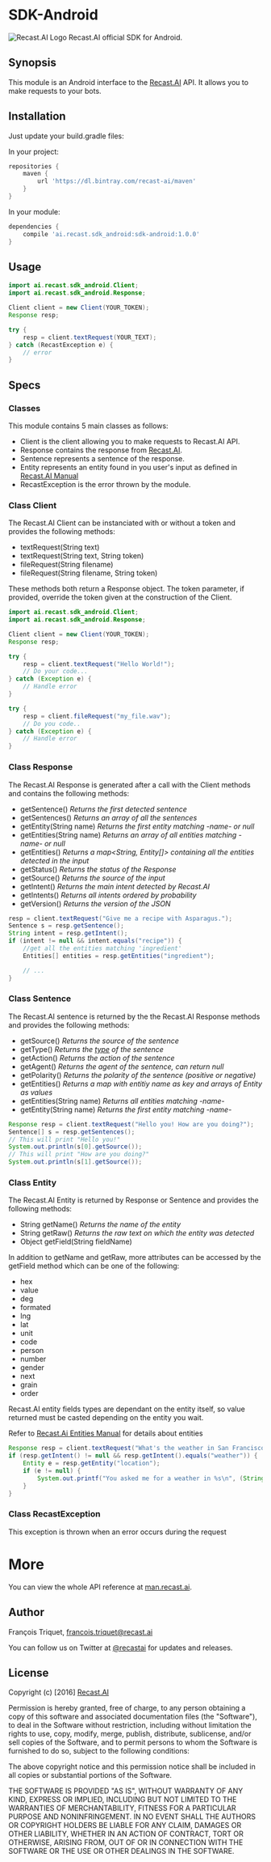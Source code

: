 # SDK-Android
![Recast.AI Logo](https://github.com/RecastAI/SDK-NodeJs/blob/master/misc/logo-inline.png)
Recast.AI official SDK for Android.

## Synopsis
This module is an Android interface to the [Recast.AI](https://recast.ai) API. It allows you to make requests to your bots.

## Installation
Just update your build.gradle files:

In your project:
```gradle
repositories {
    maven {
        url 'https://dl.bintray.com/recast-ai/maven'
    }
}
```
In your module:
```gradle
dependencies {
	compile 'ai.recast.sdk_android:sdk-android:1.0.0'
}
```

## Usage
```java
import ai.recast.sdk_android.Client;
import ai.recast.sdk_android.Response;

Client client = new Client(YOUR_TOKEN);
Response resp;

try {
	resp = client.textRequest(YOUR_TEXT);
} catch (RecastException e) {
	// error
}
```

## Specs
### Classes

This module contains 5 main classes as follows:
* Client is the client allowing you to make requests to Recast.AI API.
* Response contains the response from [Recast.AI](https://recast.ai).
* Sentence represents a sentence of the response.
* Entity represents an entity found in you user's input as defined in [Recast.AI Manual](https://man.recast.ai/#list-of-entities)
* RecastException is the error thrown by the module.

### Class Client
The Recast.AI Client can be instanciated with or without a token and provides the following methods:
* textRequest(String text)
* textRequest(String text, String token)
* fileRequest(String filename)
* fileRequest(String filename, String token)

These methods both return a Response object.
The token parameter, if provided, override the token given at the construction of the Client.

```java
import ai.recast.sdk_android.Client;
import ai.recast.sdk_android.Response;

Client client = new Client(YOUR_TOKEN);
Response resp;

try {
	resp = client.textRequest("Hello World!");
	// Do your code...
} catch (Exception e) {
	// Handle error
}

try {
	resp = client.fileRequest("my_file.wav");
    // Do you code..
} catch (Exception e) {
	// Handle error
}
```

### Class Response
The Recast.AI Response is generated after a call with the Client methods and contains the following methods:
* getSentence() *Returns the first detected sentence*
* getSentences() *Returns an array of all the sentences*
* getEntity(String name) *Returns the first entity matching -name- or null*
* getEntities(String name) *Returns an array of all entities matching -name- or null*
* getEntities() *Returns a map<String, Entity[]> containing all the entities detected in the input*
* getStatus() *Returns the status of the Response*
* getSource() *Returns the source of the input*
* getIntent() *Returns the main intent detected by Recast.AI*
* getIntents() *Returns all intents ordered by probability*
* getVersion() *Returns the version of the JSON*

```java
resp = client.textRequest("Give me a recipe with Asparagus.");
Sentence s = resp.getSentence();
String intent = resp.getIntent();
if (intent != null && intent.equals("recipe")) {
	//get all the entities matching 'ingredient'
	Entities[] entities = resp.getEntities("ingredient");

	// ...
}
```

### Class Sentence
The Recast.AI sentence is returned by the the Recast.AI Response methods and provides the following methods:
* getSource() *Returns the source of the sentence*
* getType() *Returns the [type](https://man.recast.ai/#types-of-sentence) of the sentence*
* getAction() *Returns the action of the sentence*
* getAgent() *Returns the agent of the sentence, can return null*
* getPolarity() *Returns the polarity of the sentence (positive or negative)*
* getEntities() *Returns a map with entitiy name as key and arrays of Entity as values*
* getEntities(String name) *Returns all entities matching -name-*
* getEntity(String name) *Returns the first entity matching -name-*

```java
Response resp = client.textRequest("Hello you! How are you doing?");
Sentence[] s = resp.getSentences();
// This will print "Hello you!"
System.out.println(s[0].getSource());
// This will print "How are you doing?"
System.out.println(s[1].getSource());
```

### Class Entity
The Recast.AI Entity is returned by Response or Sentence and provides the following methods:
* String getName() *Returns the name of the entity*
* String getRaw() *Returns the raw text on which the entity was detected*
* Object getField(String fieldName)


In addition to getName and getRaw, more attributes can be accessed by the getField method which can be one of the following:
* hex
* value
* deg
* formated
* lng
* lat
* unit
* code
* person
* number
* gender
* next
* grain
* order

Recast.AI entity fields types are dependant on the entity itself, so value returned must be casted depending on the entity you wait.

Refer to [Recast.Ai Entities Manual](https://man.recast.ai/#list-of-entities) for details about entities

```java
Response resp = client.textRequest("What's the weather in San Francisco?");
if (resp.getIntent() != null && resp.getIntent().equals("weather")) {
	Entity e = resp.getEntity("location");
	if (e != null) {
		System.out.printf("You asked me for a weather in %s\n", (String)e.getField("formated"));
	}
}
```

### Class RecastException
This exception is thrown when an error occurs during the request

# More

You can view the whole API reference at [man.recast.ai](https://man.recast.ai).


## Author

François Triquet, francois.triquet@recast.ai

You can follow us on Twitter at [@recastai](https://twitter.com/recastai) for updates and releases.

## License

Copyright (c) [2016] [Recast.AI](https://recast.ai)

Permission is hereby granted, free of charge, to any person obtaining a copy
of this software and associated documentation files (the "Software"), to deal
in the Software without restriction, including without limitation the rights
to use, copy, modify, merge, publish, distribute, sublicense, and/or sell
copies of the Software, and to permit persons to whom the Software is
furnished to do so, subject to the following conditions:

The above copyright notice and this permission notice shall be included in all
copies or substantial portions of the Software.

THE SOFTWARE IS PROVIDED "AS IS", WITHOUT WARRANTY OF ANY KIND, EXPRESS OR
IMPLIED, INCLUDING BUT NOT LIMITED TO THE WARRANTIES OF MERCHANTABILITY,
FITNESS FOR A PARTICULAR PURPOSE AND NONINFRINGEMENT. IN NO EVENT SHALL THE
AUTHORS OR COPYRIGHT HOLDERS BE LIABLE FOR ANY CLAIM, DAMAGES OR OTHER
LIABILITY, WHETHER IN AN ACTION OF CONTRACT, TORT OR OTHERWISE, ARISING FROM,
OUT OF OR IN CONNECTION WITH THE SOFTWARE OR THE USE OR OTHER DEALINGS IN THE
SOFTWARE.
